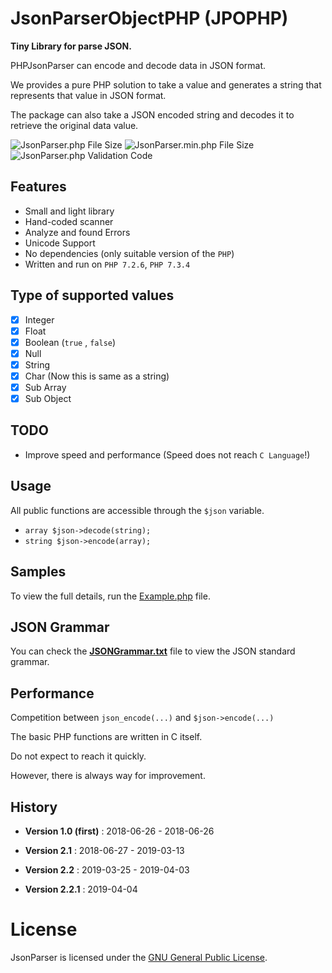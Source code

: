 # JsonParserObjectPHP (JPOPHP)

**Tiny Library for parse JSON.**

PHPJsonParser can encode and decode data in JSON format.

We provides a pure PHP solution to take a value and generates a string that represents that value in JSON format.

The package can also take a JSON encoded string and decodes it to retrieve the original data value.

![JsonParser.php File Size](https://img.shields.io/badge/Library%20Size-26.0%20KB-blue.svg)
![JsonParser.min.php File Size](https://img.shields.io/badge/Compressed%20Size-10.3%20KB-blue.svg)
![JsonParser.php Validation Code](https://img.shields.io/badge/Validation%20Code-No%20Error-green.svg)

## Features

- Small and light library
- Hand-coded scanner
- Analyze and found Errors
- Unicode Support
- No dependencies (only suitable version of the `PHP`)
- Written and run on `PHP 7.2.6`, `PHP 7.3.4`

## Type of supported values
  
- [x] Integer
- [x] Float
- [x] Boolean (`true` , `false`)
- [x] Null
- [x] String
- [x] Char (Now this is same as a string)
- [x] Sub Array
- [x] Sub Object

## TODO

- Improve speed and performance (Speed does not reach `C Language`!)
  
## Usage

All public functions are accessible through the `$json` variable.

- `array $json->decode(string);`
- `string $json->encode(array);`

## Samples

To view the full details, run the [Example.php](https://github.com/BaseMax/JsonParser/blob/master/Example.php) file.

## JSON Grammar

You can check the **[JSONGrammar.txt](https://github.com/BaseMax/JsonParser/blob/master/JSONGrammar.txt)** file to view the JSON standard grammar.


## Performance

Competition between `json_encode(...)` and `$json->encode(...)`


The basic PHP functions are written in C itself.

Do not expect to reach it quickly.

However, there is always way for improvement.


## History

- **Version 1.0 (first)** :
2018-06-26 - 2018-06-26

- **Version 2.1** :
2018-06-27 - 2019-03-13

- **Version 2.2** :
2019-03-25 - 2019-04-03

- **Version 2.2.1** :
2019-04-04


# License

JsonParser is licensed under the [GNU General Public License](https://github.com/BaseMax/JsonParser/blob/master/LICENSE).
